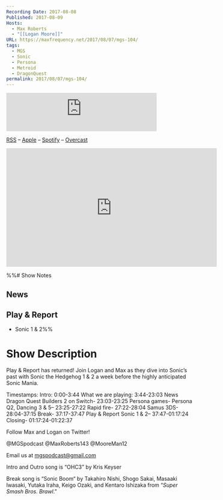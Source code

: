 ```yaml
---
Recording Date: 2017-08-08
Published: 2017-08-09
Hosts:
  - Max Roberts
  - "[[Logan Moore]]"
URL: https://maxfrequency.net/2017/08/07/mgs-104/
tags:
  - MGS
  - Sonic
  - Persona
  - Metroid
  - DragonQuest
permalink: 2017/08/07/mgs-104/
---
```

<iframe src="https://podcasters.spotify.com/pod/show/millennialgamingspeak/embed/episodes/Episode-104-The-Legacy-of-Sonic-1--2-e1adhtq/a-a6ts48b" height="102px" width="400px" frameborder="0" scrolling="no"></iframe>


[RSS](https://anchor.fm/s/74aa3858/podcast/rss) – [Apple](https://podcasts.apple.com/us/podcast/episode-3-gdc-wrap-up/id1000915981?i=1000542222515) – [Spotify](https://open.spotify.com/episode/7wePXT4Bt22LWifVLx3n8y) – [Overcast](https://overcast.fm/+EtIgeWxEU)

<div class=iframe-container>
<iframe width="560" height="315" src="https://www.youtube-nocookie.com/embed/53FLHWQvMqA?si=HtltOsvAbBPOBIwz" title="YouTube video player" frameborder="0" allow="accelerometer; autoplay; clipboard-write; encrypted-media; gyroscope; picture-in-picture; web-share" allowfullscreen></iframe>
</div>

%%# Show Notes

## News


## Play & Report

- Sonic 1 & 2%%
# Show Description

Play & Report has returned! Join Logan and Max as they dive into Sonic’s past with Sonic the Hedgehog 1 & 2 a week before the highly anticipated Sonic Mania.

Timestamps:
Intro: 0:00-3:44
What we are playing: 3:44-23:03
News Dragon Quest Builders 2 on Switch- 23:03-23:25
Persona games- Persona Q2, Dancing 3 & 5– 23:25-27:22
Rapid fire- 27:22-28:04
Samus 3DS- 28:04-37:15
Break- 37:17-37:47
Play & Report
Sonic 1 & 2– 37:47-01:17:24
Closing- 01:17:24-01:22:37

Follow Max and Logan on Twitter!

@MGSpodcast
@MaxRoberts143
@MooreMan12

Email us at mgspodcast@gmail.com

Intro and Outro song is “OHC3” by Kris Keyser

Break song is “Sonic Boom“ by Takahiro Nishi, Shogo Sakai, Masaaki Iwasaki, Yutaka Iraha, Keigo Ozaki, and Kentaro Ishizaka from “*Super Smash Bros. Brawl*.”